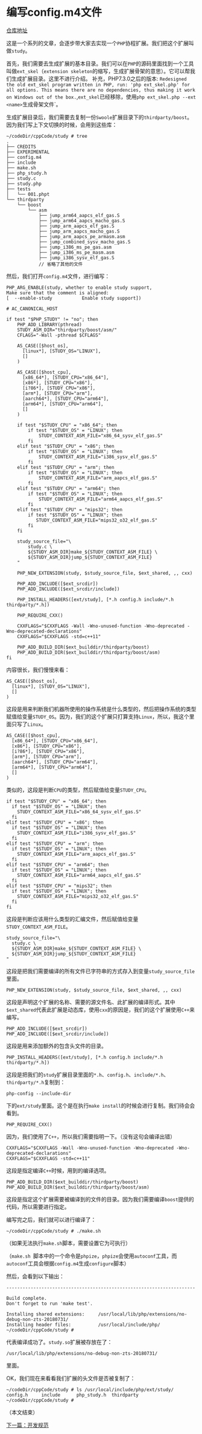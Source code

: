 # 编写config.m4文件

[仓库地址](https://github.com/php-extension-research/study)

这是一个系列的文章，会逐步带大家去实现一个`PHP`协程扩展。我们把这个扩展叫做`study`。

首先，我们需要去生成扩展的基本目录。我们可以在`PHP`的源码里面找到一个工具叫做`ext_skel`（`extension skeleton`的缩写，生成扩展骨架的意思）。它可以帮我们生成扩展目录。这里不进行介绍。
补充，PHP7.3.0之后的版本: `Redesigned the old ext_skel program written in PHP, run: 'php ext_skel.php' for all options. This means there are no dependencies, thus making it work on Windows out of the box.`,`ext_skel`已经移除，使用`php ext_skel.php --ext <name>`生成骨架文件`。

生成扩展目录后，我们需要去复制一份`Swoole`扩展目录下的`thirdparty/boost`。因为我们写上下文切换的时候，会用到这些库：

```shell
~/codeDir/cppCode/study # tree
.
├── CREDITS
├── EXPERIMENTAL
├── config.m4
├── include
├── make.sh
├── php_study.h
├── study.c
├── study.php
├── tests
│   └── 001.phpt
└── thirdparty
    └── boost
        └── asm
            ├── jump_arm64_aapcs_elf_gas.S
            ├── jump_arm64_aapcs_macho_gas.S
            ├── jump_arm_aapcs_elf_gas.S
            ├── jump_arm_aapcs_macho_gas.S
            ├── jump_arm_aapcs_pe_armasm.asm
            ├── jump_combined_sysv_macho_gas.S
            ├── jump_i386_ms_pe_gas.asm
            ├── jump_i386_ms_pe_masm.asm
            ├── jump_i386_sysv_elf_gas.S
            // 省略了其他的文件
```

然后，我们打开`config.m4`文件，进行编写：

```shell
PHP_ARG_ENABLE(study, whether to enable study support,
Make sure that the comment is aligned:
[  --enable-study           Enable study support])

# AC_CANONICAL_HOST

if test "$PHP_STUDY" != "no"; then
    PHP_ADD_LIBRARY(pthread)
    STUDY_ASM_DIR="thirdparty/boost/asm/"
    CFLAGS="-Wall -pthread $CFLAGS"

    AS_CASE([$host_os],
      [linux*], [STUDY_OS="LINUX"],
      []
    )

    AS_CASE([$host_cpu],
      [x86_64*], [STUDY_CPU="x86_64"],
      [x86*], [STUDY_CPU="x86"],
      [i?86*], [STUDY_CPU="x86"],
      [arm*], [STUDY_CPU="arm"],
      [aarch64*], [STUDY_CPU="arm64"],
      [arm64*], [STUDY_CPU="arm64"],
      []
    )

    if test "$STUDY_CPU" = "x86_64"; then
        if test "$STUDY_OS" = "LINUX"; then
            STUDY_CONTEXT_ASM_FILE="x86_64_sysv_elf_gas.S"
        fi
    elif test "$STUDY_CPU" = "x86"; then
        if test "$STUDY_OS" = "LINUX"; then
            STUDY_CONTEXT_ASM_FILE="i386_sysv_elf_gas.S"
        fi
    elif test "$STUDY_CPU" = "arm"; then
        if test "$STUDY_OS" = "LINUX"; then
            STUDY_CONTEXT_ASM_FILE="arm_aapcs_elf_gas.S"
        fi
    elif test "$STUDY_CPU" = "arm64"; then
        if test "$STUDY_OS" = "LINUX"; then
            STUDY_CONTEXT_ASM_FILE="arm64_aapcs_elf_gas.S"
        fi
    elif test "$STUDY_CPU" = "mips32"; then
        if test "$STUDY_OS" = "LINUX"; then
           STUDY_CONTEXT_ASM_FILE="mips32_o32_elf_gas.S"
        fi
    fi

    study_source_file="\
        study.c \
        ${STUDY_ASM_DIR}make_${STUDY_CONTEXT_ASM_FILE} \
        ${STUDY_ASM_DIR}jump_${STUDY_CONTEXT_ASM_FILE}
    "

    PHP_NEW_EXTENSION(study, $study_source_file, $ext_shared, ,, cxx)

    PHP_ADD_INCLUDE([$ext_srcdir])
    PHP_ADD_INCLUDE([$ext_srcdir/include])

    PHP_INSTALL_HEADERS([ext/study], [*.h config.h include/*.h thirdparty/*.h])

    PHP_REQUIRE_CXX()

    CXXFLAGS="$CXXFLAGS -Wall -Wno-unused-function -Wno-deprecated -Wno-deprecated-declarations"
    CXXFLAGS="$CXXFLAGS -std=c++11"

    PHP_ADD_BUILD_DIR($ext_builddir/thirdparty/boost)
    PHP_ADD_BUILD_DIR($ext_builddir/thirdparty/boost/asm)
fi

```

内容很长，我们慢慢来看：

```shell
AS_CASE([$host_os],
  [linux*], [STUDY_OS="LINUX"],
  []
)
```

这段是用来判断我们机器所使用的操作系统是什么类型的，然后把操作系统的类型赋值给变量`STUDY_OS`。因为，我们的这个扩展只打算支持`Linux`，所以，我这个里面只写了`Linux`。

```shell
AS_CASE([$host_cpu],
  [x86_64*], [STUDY_CPU="x86_64"],
  [x86*], [STUDY_CPU="x86"],
  [i?86*], [STUDY_CPU="x86"],
  [arm*], [STUDY_CPU="arm"],
  [aarch64*], [STUDY_CPU="arm64"],
  [arm64*], [STUDY_CPU="arm64"],
  []
)
```

类似的，这段是判断`CPU`的类型，然后赋值给变量`STUDY_CPU`。

```shell
if test "$STUDY_CPU" = "x86_64"; then
  if test "$STUDY_OS" = "LINUX"; then
  	STUDY_CONTEXT_ASM_FILE="x86_64_sysv_elf_gas.S"
  fi
elif test "$STUDY_CPU" = "x86"; then
  if test "$STUDY_OS" = "LINUX"; then
  	STUDY_CONTEXT_ASM_FILE="i386_sysv_elf_gas.S"
  fi
elif test "$STUDY_CPU" = "arm"; then
  if test "$STUDY_OS" = "LINUX"; then
  	STUDY_CONTEXT_ASM_FILE="arm_aapcs_elf_gas.S"
  fi
elif test "$STUDY_CPU" = "arm64"; then
  if test "$STUDY_OS" = "LINUX"; then
  	STUDY_CONTEXT_ASM_FILE="arm64_aapcs_elf_gas.S"
  fi
elif test "$STUDY_CPU" = "mips32"; then
  if test "$STUDY_OS" = "LINUX"; then
  	STUDY_CONTEXT_ASM_FILE="mips32_o32_elf_gas.S"
  fi
fi
```

这段是判断应该用什么类型的汇编文件，然后赋值给变量`STUDY_CONTEXT_ASM_FILE`。

```shell
study_source_file="\
  study.c \
  ${STUDY_ASM_DIR}make_${STUDY_CONTEXT_ASM_FILE} \
  ${STUDY_ASM_DIR}jump_${STUDY_CONTEXT_ASM_FILE}
"
```

这段是把我们需要编译的所有文件已字符串的方式存入到变量`study_source_file`里面。

```shell
PHP_NEW_EXTENSION(study, $study_source_file, $ext_shared, ,, cxx)
```

这段是声明这个扩展的名称、需要的源文件名、此扩展的编译形式。其中`$ext_shared`代表此扩展是动态库，使用`cxx`的原因是，我们的这个扩展使用`C++`来编写。

```shell
PHP_ADD_INCLUDE([$ext_srcdir])
PHP_ADD_INCLUDE([$ext_srcdir/include])
```

这段是用来添加额外的包含头文件的目录。

```shell
PHP_INSTALL_HEADERS([ext/study], [*.h config.h include/*.h thirdparty/*.h])
```

这段是把我们的`study`扩展目录里面的`*.h`、`config.h`、`include/*.h`、`thirdparty/*.h`复制到：

```shell
php-config --include-dir
```

下的`ext/study`里面。这个是在执行`make install`的时候会进行复制。我们待会会看到。

```shell
PHP_REQUIRE_CXX()
```

因为，我们使用了`C++`，所以我们需要指明一下。（没有这句会编译出错）

```shell
CXXFLAGS="$CXXFLAGS -Wall -Wno-unused-function -Wno-deprecated -Wno-deprecated-declarations"
CXXFLAGS="$CXXFLAGS -std=c++11"
```

这段是指定编译`C++`时候，用到的编译选项。

```shell
PHP_ADD_BUILD_DIR($ext_builddir/thirdparty/boost)
PHP_ADD_BUILD_DIR($ext_builddir/thirdparty/boost/asm)
```

这段是指定这个扩展需要被编译到的文件的目录。因为我们需要编译`boost`提供的代码，所以需要进行指定。

编写完之后，我们就可以进行编译了：

```shell
~/codeDir/cppCode/study # ./make.sh 
```

（如果无法执行`make.sh`脚本，需要设置它为可执行）

（`make.sh `脚本中的一个命令是`phpize`，`phpize`会使用`autoconf`工具，而`autoconf`工具会根据`config.m4`生成`configure`脚本）

然后，会看到以下输出：

```shell
----------------------------------------------------------------------

Build complete.
Don't forget to run 'make test'.

Installing shared extensions:     /usr/local/lib/php/extensions/no-debug-non-zts-20180731/
Installing header files:          /usr/local/include/php/
~/codeDir/cppCode/study # 
```

代表编译成功了。`study.so`扩展被存放在了：

```shell
/usr/local/lib/php/extensions/no-debug-non-zts-20180731/
```

里面。

OK，我们现在来看看我们扩展的头文件是否被复制了：

```shell
~/codeDir/cppCode/study # ls /usr/local/include/php/ext/study/
config.h     include      php_study.h  thirdparty
~/codeDir/cppCode/study # 
```

（本文结束）

[下一篇：开发规范](./《PHP扩展开发》-协程-开发规范.md)



